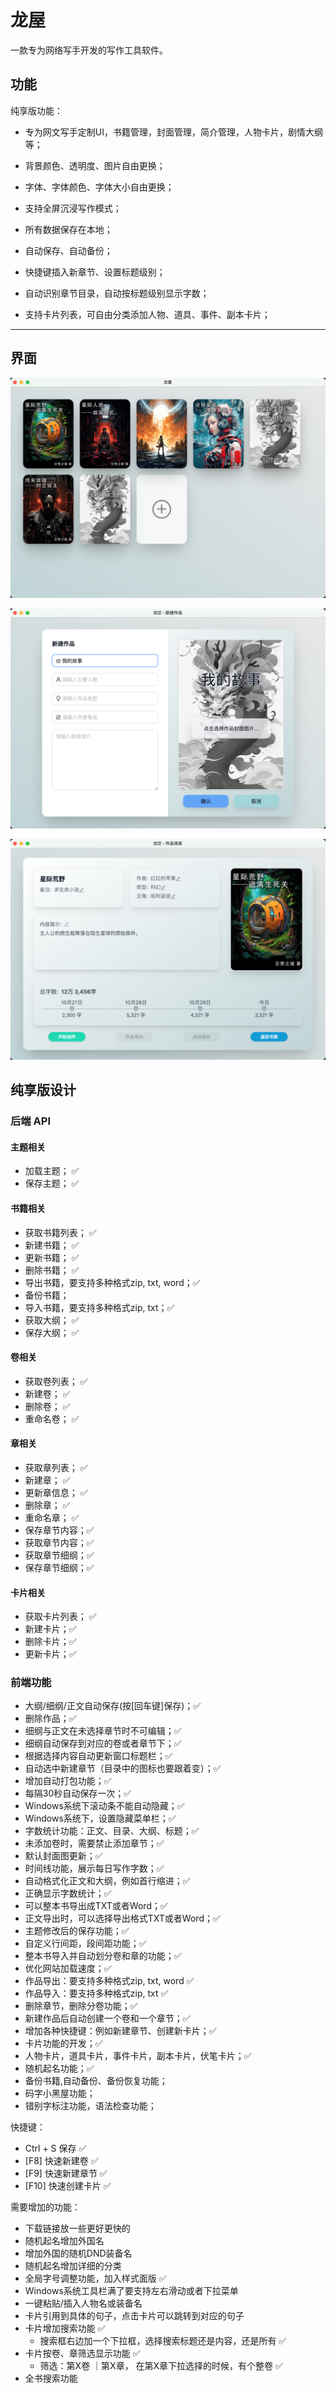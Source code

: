 # 龙屋

一款专为网络写手开发的写作工具软件。

## 功能

纯享版功能：

- 专为网文写手定制UI，书籍管理，封面管理，简介管理，人物卡片，剧情大纲等；

- 背景颜色、透明度、图片自由更换；

- 字体、字体颜色、字体大小自由更换；

- 支持全屏沉浸写作模式；

- 所有数据保存在本地；

- 自动保存、自动备份；

- 快捷键插入新章节、设置标题级别；

- 自动识别章节目录，自动按标题级别显示字数；

- 支持卡片列表，可自由分类添加人物、道具、事件、副本卡片；

---

## 界面

![Alt text](image.png)

![Alt text](image-2.png)

![Alt text](image-1.png)

## 纯享版设计

### 后端 API

#### 主题相关
- 加载主题； ✅
- 保存主题； ✅

#### 书籍相关
- 获取书籍列表； ✅
- 新建书籍；    ✅
- 更新书籍；    ✅
- 删除书籍；    ✅
- 导出书籍，要支持多种格式zip, txt, word；✅    
- 备份书籍；
- 导入书籍，要支持多种格式zip, txt；✅    
- 获取大纲；    ✅
- 保存大纲；    ✅

#### 卷相关
- 获取卷列表；  ✅
- 新建卷；     ✅
- 删除卷；     ✅
- 重命名卷；   ✅

#### 章相关
- 获取章列表； ✅
- 新建章；    ✅
- 更新章信息； ✅
- 删除章；    ✅
- 重命名章；  ✅
- 保存章节内容；✅
- 获取章节内容；✅
- 获取章节细纲；✅
- 保存章节细纲；✅
  
#### 卡片相关
- 获取卡片列表； ✅
- 新建卡片；✅
- 删除卡片；✅
- 更新卡片；✅

### 前端功能

- 大纲/细纲/正文自动保存(按[回车键]保存)；✅
- 删除作品；✅
- 细纲与正文在未选择章节时不可编辑；✅
- 细纲自动保存到对应的卷或者章节下；✅
- 根据选择内容自动更新窗口标题栏；✅
- 自动选中新建章节（目录中的图标也要跟着变）；✅
- 增加自动打包功能；✅
- 每隔30秒自动保存一次；✅
- Windows系统下滚动条不能自动隐藏；✅
- Windows系统下，设置隐藏菜单栏；✅
- 字数统计功能：正文、目录、大纲、标题；✅
- 未添加卷时，需要禁止添加章节；✅
- 默认封面图更新；✅
- 时间线功能，展示每日写作字数；✅
- 自动格式化正文和大纲，例如首行缩进；✅
- 正确显示字数统计；✅
- 可以整本书导出成TXT或者Word；✅
- 正文导出时，可以选择导出格式TXT或者Word；✅
- 主题修改后的保存功能；✅
- 自定义行间距，段间距功能；✅
- 整本书导入并自动划分卷和章的功能；✅
- 优化网站加载速度；✅
- 作品导出：要支持多种格式zip, txt, word ✅   
- 作品导入：要支持多种格式zip, txt ✅
- 删除章节，删除分卷功能；✅
- 新建作品后自动创建一个卷和一个章节；✅
- 增加各种快捷键：例如新建章节、创建新卡片；✅
- 卡片功能的开发；✅
- 人物卡片，道具卡片，事件卡片，副本卡片，伏笔卡片；✅
- 随机起名功能；✅
- 备份书籍,自动备份、备份恢复功能；
- 码字小黑屋功能；
- 错别字标注功能，语法检查功能；

快捷键：
- Ctrl + S 保存 ✅
- [F8] 快速新建卷 ✅
- [F9] 快速新建章节 ✅
- [F10] 快速创建卡片 ✅

需要增加的功能：
- 下载链接放一些更好更快的
- 随机起名增加外国名
- 增加外国的随机DND装备名
- 随机起名增加详细的分类
- 全局字号调整功能，加入样式面版 ✅
- Windows系统工具栏满了要支持左右滑动或者下拉菜单
- 一键粘贴/插入人物名或装备名
- 卡片引用到具体的句子，点击卡片可以跳转到对应的句子
- 卡片增加搜索功能 ✅
  - 搜索框右边加一个下拉框，选择搜索标题还是内容，还是所有 ✅
- 卡片按卷、章筛选显示功能 ✅
  - 筛选：第X卷 ｜第X章， 在第X章下拉选择的时候，有个整卷 ✅
- 全书搜索功能